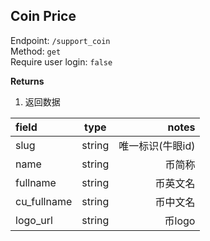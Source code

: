 ## Coin Price

Endpoint: `/support_coin`      
Method: `get`  
Require user login: `false` 


**Returns**

1. 返回数据

| field | type | notes |  
| :------------ |:---------------:| -----:|
| slug | string | 唯一标识(牛眼id) |
| name | string | 币简称 | 
| fullname | string | 币英文名 |
| cu_fullname | string | 币中文名 |
| logo_url | string | 币logo |

